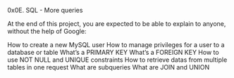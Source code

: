 0x0E. SQL - More queries

At the end of this project, you are expected to be able to explain to anyone, without the help of Google:

How to create a new MySQL user
How to manage privileges for a user to a database or table
What’s a PRIMARY KEY
What’s a FOREIGN KEY
How to use NOT NULL and UNIQUE constraints
How to retrieve datas from multiple tables in one request
What are subqueries
What are JOIN and UNION
